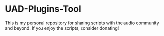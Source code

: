 # UAD-Plugins-Tool
This is my personal repository for sharing scripts with the audio community and beyond. If you enjoy the scripts, consider donating!
